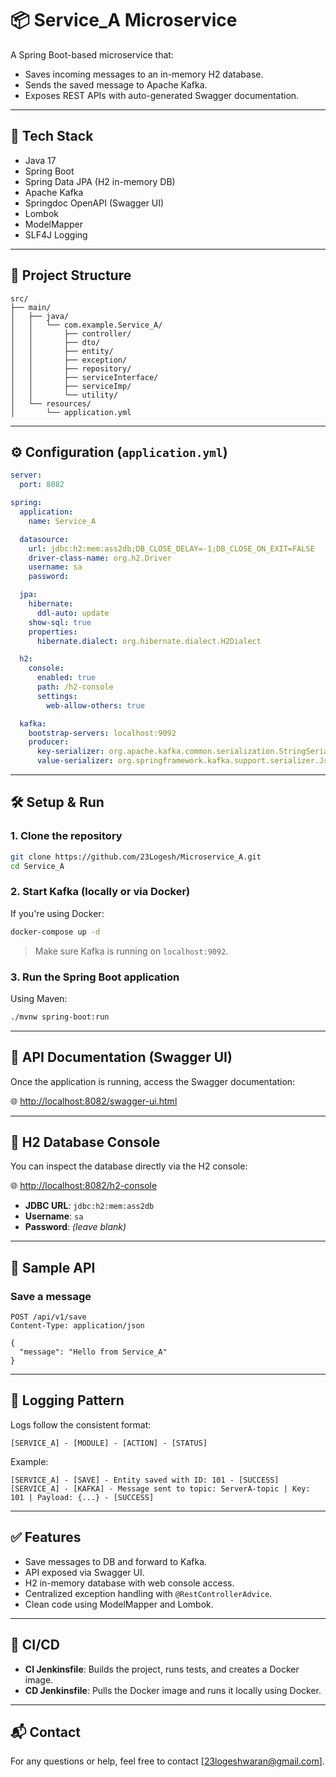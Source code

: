 # 📦 Service_A Microservice

A Spring Boot-based microservice that:

- Saves incoming messages to an in-memory H2 database.
- Sends the saved message to Apache Kafka.
- Exposes REST APIs with auto-generated Swagger documentation.

---

## 🚀 Tech Stack

- Java 17
- Spring Boot
- Spring Data JPA (H2 in-memory DB)
- Apache Kafka
- Springdoc OpenAPI (Swagger UI)
- Lombok
- ModelMapper
- SLF4J Logging

---

## 📂 Project Structure

```
src/
├── main/
│   ├── java/
│   │   └── com.example.Service_A/
│   │       ├── controller/
│   │       ├── dto/
│   │       ├── entity/
│   │       ├── exception/
│   │       ├── repository/
│   │       ├── serviceInterface/
│   │       ├── serviceImp/
│   │       └── utility/
│   └── resources/
│       └── application.yml
```

---

## ⚙️ Configuration (`application.yml`)

```yaml
server:
  port: 8082

spring:
  application:
    name: Service_A

  datasource:
    url: jdbc:h2:mem:ass2db;DB_CLOSE_DELAY=-1;DB_CLOSE_ON_EXIT=FALSE
    driver-class-name: org.h2.Driver
    username: sa
    password:

  jpa:
    hibernate:
      ddl-auto: update
    show-sql: true
    properties:
      hibernate.dialect: org.hibernate.dialect.H2Dialect

  h2:
    console:
      enabled: true
      path: /h2-console
      settings:
        web-allow-others: true

  kafka:
    bootstrap-servers: localhost:9092
    producer:
      key-serializer: org.apache.kafka.common.serialization.StringSerializer
      value-serializer: org.springframework.kafka.support.serializer.JsonSerializer
```

---

## 🛠️ Setup & Run

### 1. Clone the repository
```bash
git clone https://github.com/23Logesh/Microservice_A.git
cd Service_A
```

### 2. Start Kafka (locally or via Docker)
If you're using Docker:
```bash
docker-compose up -d
```

> Make sure Kafka is running on `localhost:9092`.

### 3. Run the Spring Boot application
Using Maven:
```bash
./mvnw spring-boot:run
```

---

## 📑 API Documentation (Swagger UI)

Once the application is running, access the Swagger documentation:

🌐 [http://localhost:8082/swagger-ui.html](http://localhost:8082/swagger-ui.html)

---

## 🧪 H2 Database Console

You can inspect the database directly via the H2 console:

🌐 [http://localhost:8082/h2-console](http://localhost:8082/h2-console)

- **JDBC URL**: `jdbc:h2:mem:ass2db`
- **Username**: `sa`
- **Password**: _(leave blank)_

---

## 🧾 Sample API

### Save a message
```http
POST /api/v1/save
Content-Type: application/json

{
  "message": "Hello from Service_A"
}
```

---

## 📝 Logging Pattern

Logs follow the consistent format:
```
[SERVICE_A] - [MODULE] - [ACTION] - [STATUS]
```

Example:
```
[SERVICE_A] - [SAVE] - Entity saved with ID: 101 - [SUCCESS]
[SERVICE_A] - [KAFKA] - Message sent to topic: ServerA-topic | Key: 101 | Payload: {...} - [SUCCESS]
```

---

## ✅ Features

- Save messages to DB and forward to Kafka.
- API exposed via Swagger UI.
- H2 in-memory database with web console access.
- Centralized exception handling with `@RestControllerAdvice`.
- Clean code using ModelMapper and Lombok.

---

## 🔁 CI/CD

- **CI Jenkinsfile**: Builds the project, runs tests, and creates a Docker image.
- **CD Jenkinsfile**: Pulls the Docker image and runs it locally using Docker.

---

## 📬 Contact

For any questions or help, feel free to contact [23logeshwaran@gmail.com].
